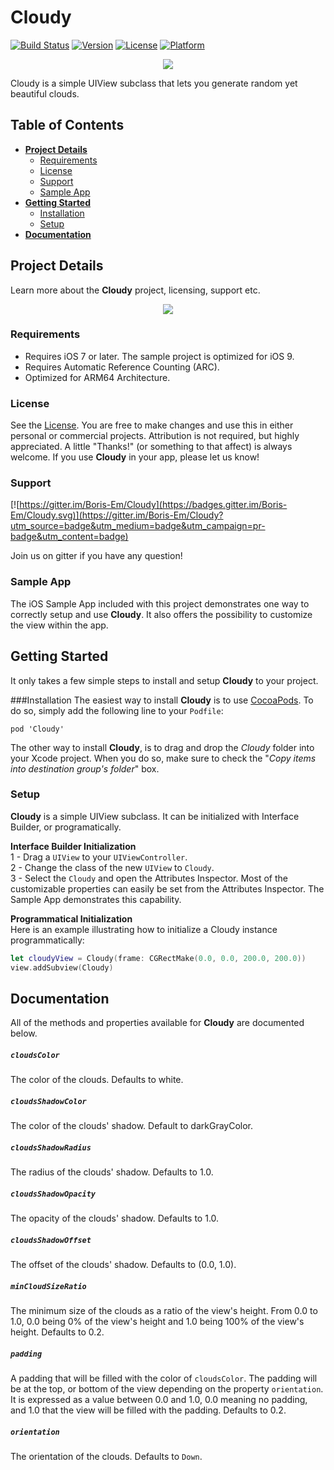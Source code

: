 # Cloudy

[![Build Status](https://travis-ci.org/Boris-Em/Cloudy.svg?branch=master)](https://travis-ci.org/Boris-Em/Cloudy)
[![Version](https://img.shields.io/cocoapods/v/Cloudy.svg?style=flat)](http://cocoadocs.org/docsets/Cloudy)
[![License](https://img.shields.io/cocoapods/l/Cloudy.svg?style=flat)](http://cocoadocs.org/docsets/Cloudy)
[![Platform](https://img.shields.io/cocoapods/p/Cloudy.svg?style=flat)](http://cocoadocs.org/docsets/Cloudy)

<p align="center"><img src="https://s31.postimg.org/a0lsa8b2z/Banner.jpg"/></p>	

Cloudy is a simple UIView subclass that lets you generate random yet beautiful clouds.

## Table of Contents

* [**Project Details**](#project-details)  
  * [Requirements](#requirements)
  * [License](#license)
  * [Support](#support)
  * [Sample App](#sample-app)
* [**Getting Started**](#getting-started)
  * [Installation](#installation)
  * [Setup](#setup)
* [**Documentation**](#documentation)

## Project Details

Learn more about the **Cloudy** project, licensing, support etc.

<p align="center"><img src="https://s32.postimg.org/7vkux4jg5/Cloudy_i_Phone.jpg"/></p>	

### Requirements
 - Requires iOS 7 or later. The sample project is optimized for iOS 9.
 - Requires Automatic Reference Counting (ARC).
 - Optimized for ARM64 Architecture.

### License
See the [License](https://github.com/Boris-Em/Cloudy/blob/master/LICENSE). You are free to make changes and use this in either personal or commercial projects. Attribution is not required, but highly appreciated. A little "Thanks!" (or something to that affect) is always welcome. If you use **Cloudy** in your app, please let us know!

### Support
[![https://gitter.im/Boris-Em/Cloudy](https://badges.gitter.im/Boris-Em/Cloudy.svg)](https://gitter.im/Boris-Em/Cloudy?utm_source=badge&utm_medium=badge&utm_campaign=pr-badge&utm_content=badge)  

Join us on gitter if you have any question!

### Sample App
The iOS Sample App included with this project demonstrates one way to correctly setup and use **Cloudy**. It also offers the possibility to customize the view within the app.

## Getting Started

It only takes a few simple steps to install and setup **Cloudy** to your project.

###Installation
The easiest way to install **Cloudy** is to use <a href="http://cocoapods.org/" target="_blank">CocoaPods</a>. To do so, simply add the following line to your `Podfile`:
	<pre><code>pod 'Cloudy'</code></pre>
	
The other way to install **Cloudy**, is to drag and drop the *Cloudy* folder into your Xcode project. When you do so, make sure to check the "*Copy items into destination group's folder*" box.

### Setup
**Cloudy** is a simple UIView subclass. It can be initialized with Interface Builder, or programatically.
 
 **Interface Builder Initialization**  
 1 - Drag a `UIView` to your `UIViewController`.  
 2 - Change the class of the new `UIView` to `Cloudy`.  
 3 - Select the `Cloudy` and open the Attributes Inspector. Most of the customizable properties can easily be set from the Attributes Inspector. The Sample App demonstrates this capability.
 
 **Programmatical Initialization**  
 Here is an example illustrating how to initialize a Cloudy instance programmatically:

 ```swift
 let cloudyView = Cloudy(frame: CGRectMake(0.0, 0.0, 200.0, 200.0))
 view.addSubview(Cloudy)
 ```
## Documentation
All of the methods and properties available for **Cloudy** are documented below.

##### `cloudsColor`  
The color of the clouds. Defaults to white.

##### `cloudsShadowColor`  
The color of the clouds' shadow. Default to darkGrayColor.

##### `cloudsShadowRadius`  
The radius of the clouds' shadow. Defaults to 1.0.

##### `cloudsShadowOpacity`  
The opacity of the clouds' shadow. Defaults to 1.0.

##### `cloudsShadowOffset`  
The offset of the clouds' shadow. Defaults to (0.0, 1.0).

##### `minCloudSizeRatio`  
The minimum size of the clouds as a ratio of the view's height. From 0.0 to 1.0, 0.0 being 0% of the view's height and 1.0 being 100% of the view's height. Defaults to 0.2.

##### `padding`  
A padding that will be filled with the color of `cloudsColor`. The padding will be at the top, or bottom of the view depending on the property `orientation`. It is expressed as a value between 0.0 and 1.0, 0.0 meaning no padding, and 1.0 that the view will be filled with the padding. Defaults to 0.2.

##### `orientation`  
The orientation of the clouds. Defaults to `Down`.
